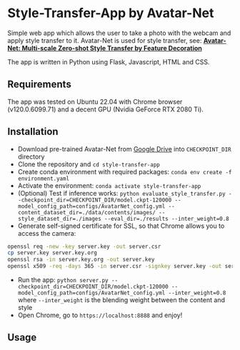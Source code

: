 # Style-Transfer-App by Avatar-Net

Simple web app which allows the user to take a photo with the webcam and apply style transfer to it. 
Avatar-Net is used for style transfer, see:
[__Avatar-Net: Multi-scale Zero-shot Style Transfer by Feature Decoration__](https://arxiv.org/abs/1805.03857)

The app is written in Python using Flask, Javascript, HTML and CSS.

## Requirements
The app was tested on Ubuntu 22.04 with Chrome browser (v120.0.6099.71) and a decent GPU (Nvidia GeForce RTX 2080 Ti).

## Installation
- Download pre-trained Avatar-Net from [Google Drive](https://drive.google.com/open?id=1_7x93xwZMhCL-kLrz4B2iZ01Y8Q7SlTX) into `CHECKPOINT_DIR` directory
- Clone the repository and `cd style-transfer-app`
- Create conda environment with required packages: `conda env create -f environment.yaml`
- Activate the environment: `conda activate style-transfer-app`
- (Optional) Test if inference works:
  `python evaluate_style_transfer.py --checkpoint_dir=CHECKPOINT_DIR/model.ckpt-120000 --model_config_path=configs/AvatarNet_config.yml --content_dataset_dir=./data/contents/images/ --style_dataset_dir=./images --eval_dir=./results --inter_weight=0.8`
- Generate self-signed certificate for SSL, so that Chrome allows you to access the camera:
```bash
openssl req -new -key server.key -out server.csr
cp server.key server.key.org
openssl rsa -in server.key.org -out server.key
openssl x509 -req -days 365 -in server.csr -signkey server.key -out server.crt
```
- Run the app: `python server.py --checkpoint_dir=CHECKPOINT_DIR/model.ckpt-120000 --model_config_path=configs/AvatarNet_config.yml --inter_weight=0.8`
  where `--inter_weight` is the blending weight between the content and style
- Open Chrome, go to `https://localhost:8888` and enjoy!

## Usage

